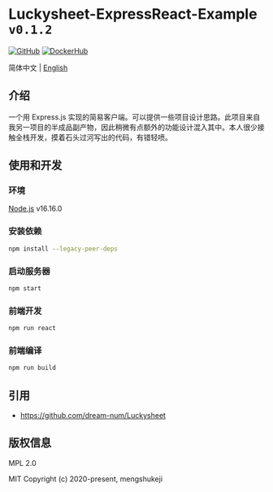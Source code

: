 # Luckysheet-ExpressReact-Example `v0.1.2`

<a href='https://github.com/TitanRGB/Luckysheet-ExpressReact-Example'><img src="https://img.shields.io/badge/-GitHub-3A3A3A?style=flat&amp;logo=GitHub&amp;logoColor=white" referrerpolicy="no-referrer" alt="GitHub"></a>
<a href='https://hub.docker.com/repository/docker/titanrgb/luckysheet-expressreact-example'><img src="https://img.shields.io/badge/-DockerHub-1c90ed?style=flat&amp;logo=Docker&amp;logoColor=white" referrerpolicy="no-referrer" alt="DockerHub"></a>

简体中文 | [English](./README.md)

## 介绍
一个用 Express.js 实现的简易客户端。可以提供一些项目设计思路。此项目来自我另一项目的半成品副产物，因此稍微有点额外的功能设计混入其中。本人很少接触全栈开发，摸着石头过河写出的代码，有错轻喷。

## 使用和开发

### 环境
[Node.js](https://nodejs.org/en/) v16.16.0

### 安装依赖

```bash
npm install --legacy-peer-deps
```

### 启动服务器

```bash
npm start
```

### 前端开发

```bash
npm run react
```

### 前端编译

```bash
npm run build
```

## 引用

- https://github.com/dream-num/Luckysheet

## 版权信息

MPL 2.0

MIT Copyright (c) 2020-present, mengshukeji
